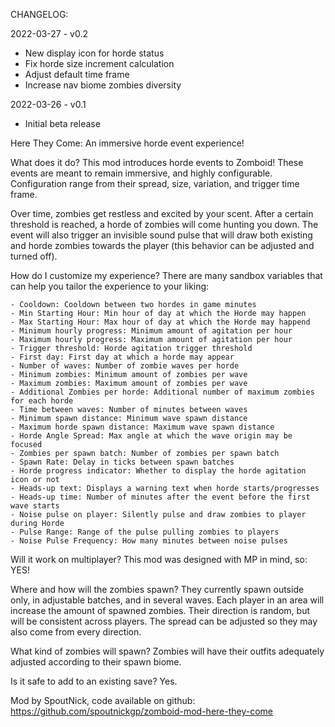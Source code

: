 CHANGELOG:

2022-03-27 - v0.2
- New display icon for horde status
- Fix horde size increment calculation
- Adjust default time frame
- Increase nav biome zombies diversity

2022-03-26 - v0.1
- Initial beta release

Here They Come: An immersive horde event experience!

What does it do?
This mod introduces horde events to Zomboid! These events are meant to remain immersive, and highly configurable.
Configuration range from their spread, size, variation, and trigger time frame.

Over time, zombies get restless and excited by your scent. After a certain threshold is reached, a horde of zombies will come hunting you down.
The event will also trigger an invisible sound pulse that will draw both existing and horde zombies towards the player (this behavior can be adjusted and turned off).

How do I customize my experience?
There are many sandbox variables that can help you tailor the experience to your liking:
	
    - Cooldown: Cooldown between two hordes in game minutes
	- Min Starting Hour: Min hour of day at which the Horde may happen
    - Max Starting Hour: Max hour of day at which the Horde may happend
    - Minimum hourly progress: Minimum amount of agitation per hour
    - Maximum hourly progress: Maximum amount of agitation per hour
    - Trigger threshold: Horde agitation trigger threshold
    - First day: First day at which a horde may appear
    - Number of waves: Number of zombie waves per horde
    - Minimum zombies: Minimum amount of zombies per wave
    - Maximum zombies: Maximum amount of zombies per wave
    - Additional Zombies per horde: Additional number of maximum zombies for each horde
    - Time between waves: Number of minutes between waves
    - Minimum spawn distance: Minimum wave spawn distance
    - Maximum horde spawn distance: Maximum wave spawn distance
    - Horde Angle Spread: Max angle at which the wave origin may be focused
    - Zombies per spawn batch: Number of zombies per spawn batch
    - Spawn Rate: Delay in ticks between spawn batches
    - Horde progress indicator: Whether to display the horde agitation icon or not
    - Heads-up text: Displays a warning text when horde starts/progresses
    - Heads-up time: Number of minutes after the event before the first wave starts
    - Noise pulse on player: Silently pulse and draw zombies to player during Horde
    - Pulse Range: Range of the pulse pulling zombies to players
    - Noise Pulse Frequency: How many minutes between noise pulses

Will it work on multiplayer?
This mod was designed with MP in mind, so: YES!

Where and how will the zombies spawn?
They currently spawn outside only, in adjustable batches, and in several waves. Each player in an area will increase the amount of spawned zombies. Their direction is random, but will be consistent across players. The spread can be adjusted so they may also come from every direction.

What kind of zombies will spawn?
Zombies will have their outfits adequately adjusted according to their spawn biome.

Is it safe to add to an existing save?
Yes.

Mod by SpoutNick, code available on github: https://github.com/spoutnickgp/zomboid-mod-here-they-come
